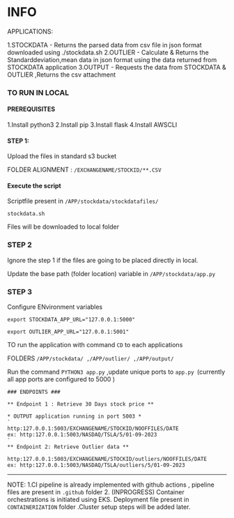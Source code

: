 
# INFO
APPLICATIONS:

1.STOCKDATA - Returns the parsed data from csv file in json format downloaded using ./stockdata.sh
2.OUTLIER - Calculate & Returns the Standarddeviation,mean data in json format using the data returned from STOCKDATA application 
3.OUTPUT - Requests the data from STOCKDATA & OUTLIER ,Returns the csv attachment

### TO RUN IN LOCAL ###

#### PREREQUISITES

1.Install python3
2.Install pip 
3.Install flask
4.Install AWSCLI 


####  STEP 1: ####

Upload the files in standard s3 bucket 

FOLDER ALIGNMENT : `/EXCHANGENAME/STOCKID/**.CSV `

#### Execute the script ####

Scriptfile present in `/APP/stockdata/stockdatafiles/`

`stockdata.sh`

Files will be downloaded to local folder 


### STEP 2 ###

Ignore the step 1 if the files are going to be placed directly in local.

Update the base path (folder location) variable in `/APP/stockdata/app.py`

### STEP 3 ###

Configure ENvironment variables 

`export STOCKDATA_APP_URL="127.0.0.1:5000"`

`export OUTLIER_APP_URL="127.0.0.1:5001"`


TO run the application with command `CD` to each applications

FOLDERS `/APP/stockdata/ ,/APP/outlier/ ,/APP/output/`

Run the command `PYTHON3 app.py` ,update unique ports to `app.py `(currently all app ports are configured to 5000 )
```
### ENDPOINTS ###

** Endpoint 1 : Retrieve 30 Days stock price **

* OUTPUT application running in port 5003 *
`
http:127.0.0.1:5003/EXCHANGENAME/STOCKID/NOOFFILES/DATE
ex: http:127.0.0.1:5003/NASDAQ/TSLA/5/01-09-2023
`
** Endpoint 2: Retrieve Outlier data **

http:127.0.0.1:5003/EXCHANGENAME/STOCKID/outliers/NOOFFILES/DATE
ex: http:127.0.0.1:5003/NASDAQ/TSLA/outliers/5/01-09-2023
```

--------------------------------------------------------------------------------------------

NOTE:
1.CI pipeline is already implemented with github actions , pipeline files are present in `.github` folder
2. (INPROGRESS) Container orchestrations is initiated using EKS. Deployment file present in `CONTAINERIZATION` folder .Cluster setup steps will be added later.


